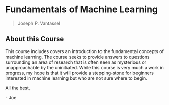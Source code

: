 # Fundamentals of Machine Learning

> Joseph P. Vantassel

## About this Course

This course includes covers an introduction to the fundamental concepts of
machine learning. The course seeks to provide answers to questions surrounding
an area of research that is often seen as mysterious or unapproachable by the
uninitiated. While this course is very much a work in progress, my hope is that
it will provide a stepping-stone for beginners interested in machine learning
but who are not sure where to begin.

All the best,

\- Joe